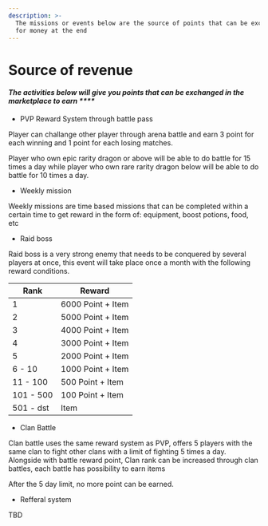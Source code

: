 ```yaml
---
description: >-
  The missions or events below are the source of points that can be exchanged
  for money at the end
---
```


# Source of revenue

#### _The activities below will give you points that can be exchanged in the marketplace to earn ****_&#x20;

* PVP Reward System through battle pass

Player can challange other player through arena battle and earn 3 point for each winning and 1 point for each losing matches.

Player who own epic rarity dragon or above will be able to do battle  for 15 times a day while player who own rare rarity dragon below will be able to do battle for 10 times a day.

* Weekly mission&#x20;

Weekly missions are time based missions that can be completed within a certain time to get reward in the form of: equipment, boost potions, food, etc

* Raid boss

Raid boss is a very strong enemy that needs to be conquered by several players at once, this event will take place once a month with the following reward conditions.



| Rank      | Reward            |
| --------- | ----------------- |
| 1         | 6000 Point + Item |
| 2         | 5000 Point + Item |
| 3         | 4000 Point + Item |
| 4         | 3000 Point + Item |
| 5         | 2000 Point + Item |
| 6 - 10    | 1000 Point + Item |
| 11 - 100  | 500 Point + Item  |
| 101 - 500 | 100 Point + Item  |
| 501 - dst | Item              |

* Clan Battle

Clan battle uses the same reward system as PVP, offers 5 players with the same clan to fight other clans with a limit of fighting 5 times a day.  Alongside with battle reward point, Clan rank can be increased through clan battles, each battle has possibility to earn items

After the 5 day limit, no more point can be earned.

* Refferal system

TBD

